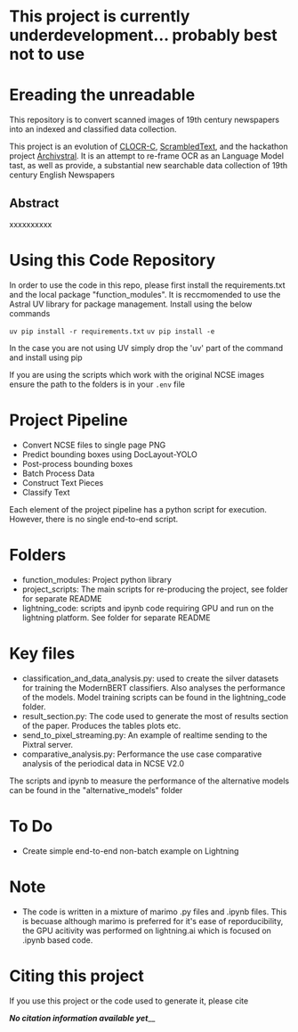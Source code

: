 # This project is currently underdevelopment... probably best not to use

# Ereading the unreadable
This repository is to convert scanned images of 19th century newspapers into an indexed and classified data collection.

This project is an evolution of [CLOCR-C](https://github.com/JonnoB/clocrc), [ScrambledText](https://github.com/JonnoB/scrambledtext_analysis), and the hackathon project [Archivstral](https://github.com/JonnoB/archivestal). It is an attempt to re-frame OCR as an Language Model tast, as well as provide, a substantial new searchable data collection of 19th century English Newspapers

## Abstract


xxxxxxxxxx

# Using this Code Repository

In order to use the code in this repo, please first install the requirements.txt and the local package "function_modules". 
It is reccmomended to use the Astral UV library for package management. Install using the below commands

`uv pip install -r requirements.txt`
`uv pip install -e`

In the case you are not using UV simply drop the 'uv' part of the command and install using pip

If you are using the scripts which work with the original NCSE images ensure the path to the folders is in your `.env` file

# Project Pipeline

- Convert NCSE files to single page PNG
- Predict bounding boxes using DocLayout-YOLO
- Post-process bounding boxes
- Batch Process Data
- Construct Text Pieces
- Classify Text

Each element of the project pipeline has a python script for execution. However, there is no single end-to-end script. 

# Folders

- function_modules: Project python library
- project_scripts: The main scripts for re-producing the project, see folder for separate README
- lightning_code: scripts and ipynb code requiring GPU and run on the lightning platform. See folder for separate README

# Key files
- classification_and_data_analysis.py: used to create the silver datasets for training the ModernBERT classifiers. Also analyses the performance of the models. Model training scripts can be found in the lightning_code folder.
- result_section.py: The code used to generate the most of results section of the paper. Produces the tables plots etc.
- send_to_pixel_streaming.py: An example of realtime sending to the Pixtral server.
- comparative_analysis.py: Performance the use case comparative analysis of the periodical data in NCSE V2.0

The scripts and ipynb to measure the performance of the alternative models can be found in the "alternative_models" folder

# To Do
- Create simple end-to-end non-batch example on Lightning

# Note
- The code is written in a mixture of marimo .py files and .ipynb files. This is becuase although marimo is preferred for it's ease of reporducibility, the GPU acitivity was performed on lightning.ai which is focused on .ipynb based code.


# Citing this project

If you use this project or the code used to generate it, please cite


_______No citation information available yet_________